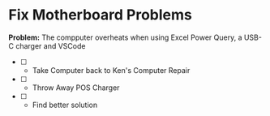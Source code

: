 # Fix Motherboard Problems

**Problem:**
The compputer overheats when using Excel Power Query, a USB-C charger and VSCode

- [ ] - Take Computer back to Ken's Computer Repair

- [ ] - Throw Away POS Charger

- [ ] - Find better solution
